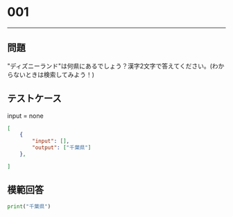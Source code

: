 # 001


---
## 問題

"ディズニーランド"は何県にあるでしょう？漢字2文字で答えてください。(わからないときは検索してみよう！)

## テストケース
input = none
```json
[
	{
		"input": [],
		"output": ["千葉県"]
  	},

]
```

## 模範回答
```python
print("千葉県")
```
